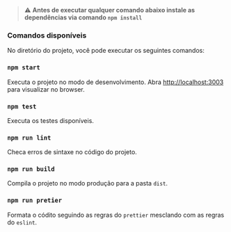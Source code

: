 > :warning: **Antes de executar qualquer comando abaixo instale as dependências via comando `npm install`**

### Comandos disponíveis

No diretório do projeto, você pode executar os seguintes comandos:

### `npm start`

Executa o projeto no modo de desenvolvimento.
Abra [http://localhost:3003](http://localhost:3003) para visualizar no browser.

### `npm test`

Executa os testes disponíveis.

### `npm run lint`

Checa erros de sintaxe no código do projeto.

### `npm run build`

Compila o projeto no modo produção para a pasta `dist`.

### `npm run pretier`

Formata o códito seguindo as regras do `prettier` mesclando com as regras do `eslint`.

